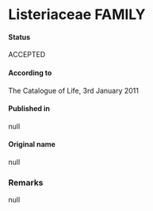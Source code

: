 # Listeriaceae FAMILY

#### Status
ACCEPTED

#### According to
The Catalogue of Life, 3rd January 2011

#### Published in
null

#### Original name
null

### Remarks
null